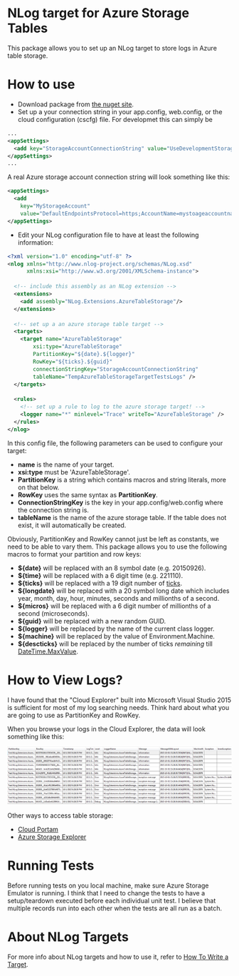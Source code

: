 NLog target for Azure Storage Tables
====================================================

This package allows you to set up an NLog target to store logs in Azure table storage.

How to use
==========
- Download package from <a href="https://www.nuget.org/packages/NLog.Extensions.AzureTableStorage/">the nuget site</a>.
- Set up a your connection string in your app.config, web.config, or the cloud configuration (cscfg) file. 
For developmet this can simply be

`````xml
...
<appSettings>
  <add key="StorageAccountConnectionString" value="UseDevelopmentStorage=true" />
</appSettings>
...
`````

A real Azure storage account connection string will look something like this:

`````xml
<appSettings>
  <add 
    key="MyStorageAccount" 
    value="DefaultEndpointsProtocol=https;AccountName=mystoageaccountname;AccountKey=xggxgx[...]gagsae==" />
</appSettings>
`````
- Edit your NLog configuration file to have at least the following information:

`````xml
<?xml version="1.0" encoding="utf-8" ?>
<nlog xmlns="http://www.nlog-project.org/schemas/NLog.xsd"
      xmlns:xsi="http://www.w3.org/2001/XMLSchema-instance">
  
  <!-- include this assembly as an NLog extension -->
  <extensions>
    <add assembly="NLog.Extensions.AzureTableStorage"/>
  </extensions>
  
  <!-- set up a an azure storage table target -->
  <targets>
    <target name="AzureTableStorage" 
        xsi:type="AzureTableStorage" 
        PartitionKey="${date}.${logger}" 
        RowKey="${ticks}.${guid}"
        connectionStringKey="StorageAccountConnectionString" 
        tableName="TempAzureTableStorageTargetTestsLogs" />
  </targets>
  
  <rules>
    <!-- set up a rule to log to the azure storage target! -->
    <logger name="*" minlevel="Trace" writeTo="AzureTableStorage" />
  </rules>
</nlog>
`````

In this config file, the following parameters can be used to configure your target:

- **name** is the name of your target.
- **xsi:type** must be 'AzureTableStorage'.
- **PartitionKey** is a string which contains macros and string literals, more on that below.
- **RowKey** uses the same syntax as **PartitionKey**.
- **ConnectionStringKey** is the key in your app.config/web.config where the connection string is.
- **tableName** is the name of the azure storage table. If the table does not exist, it will automatically be created.

Obviously, PartitionKey and RowKey cannot just be left as constants, we need to be able to vary them.
This package allows you to use the following macros to format your partition and row keys:

- **${date}** will be replaced with an 8 symbol date (e.g. 20150926).
- **${time}** will be replaced with a 6 digit time (e.g. 221110).
- **${ticks}** will be replaced with a 19 digit number of <a href="https://msdn.microsoft.com/en-us/library/system.datetime.ticks(v=vs.110).aspx">ticks</a>.
- **${longdate}** will be replaced with a 20 symbol long date which includes year, month, day, hour, minutes, seconds and millionths of a second.
- **${micros}** will be replaced with a 6 digit number of millionths of a second (microseconds).
- **${guid}** will be replaced with a new random GUID.
- **${logger}** will be replaced by the name of the current class logger.
- **${machine}** will be replaced by the value of Environment.Machine.
- **${descticks}** will be replaced by the number of ticks *remaining* till <a href="https://msdn.microsoft.com/en-us/library/system.datetime.maxvalue(v=vs.110).aspx">DateTime.MaxValue</a>.

How to View Logs?
=================

I have found that the "Cloud Explorer" built into Microsoft Visual Studio 2015 is sufficient for most of my log searching needs. Think hard about what you are going to use as PartitionKey and RowKey.

When you browse your logs in the Cloud Explorer, the data will look something like this:

![Cloud Explorer Screenshot](screenshot.png?raw=true "Cloud Explorer Screenshot")

Other ways to access table storage:

- <a href="http://www.cloudportam.com/">Cloud Portam</a>
- <a href="http://azurestorageexplorer.codeplex.com/">Azure Storage Explorer</a>

Running Tests
=============

Before running tests on you local machine, make sure Azure Storage Emulator is running.
I think that I need to change the tests to have a setup/teardown executed before each individual unit test. I believe that multiple records run into each other when the tests are all run as a batch.

About NLog Targets
==================

For more info about NLog targets and how to use it, refer to <a href="https://github.com/nlog/NLog/wiki/How%20to%20write%20a%20Target">How To Write a Target</a>.
